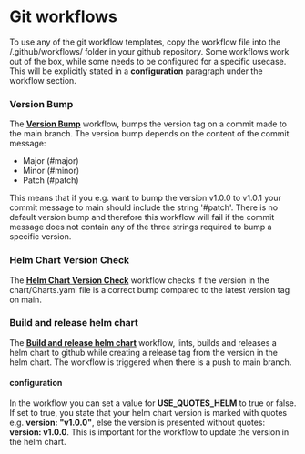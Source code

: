 # Git workflows
To use any of the git workflow templates, copy the workflow file into the /.github/workflows/ folder in your github repository. Some workflows work out of the box, while some needs to be configured for a specific usecase. This will be explicitly stated in a **configuration** paragraph under the workflow section. 

### Version Bump 
The [**Version Bump**](../templates/github-workflows/bump_version_main.yaml) workflow, bumps the version tag on a commit made to the main branch. The version bump depends on the content of the commit message:

* Major (#major)
* Minor (#minor)
* Patch (#patch)

This means that if you e.g. want to bump the version v1.0.0 to v1.0.1 your commit message to main should include the string '#patch'. There is no default version bump and therefore this workflow will fail if the commit message does not contain any of the three strings required to bump a specific version.

### Helm Chart Version Check
The [**Helm Chart Version Check**](../templates/github-workflows/check_helm_chart_version.yaml) workflow checks if the version in the chart/Charts.yaml file is a correct bump compared to the latest version tag on main.

### Build and release helm chart
The [**Build and release helm chart**](../templates/github-workflows/build_release_helm_chart.yaml) workflow, lints, builds and releases a helm chart to github while creating a release tag from the version in the helm chart. The workflow is triggered when there is a push to main branch. 

#### configuration
In the workflow you can set a value for **USE_QUOTES_HELM** to true or false.
If set to true, you state that your helm chart version is marked with quotes e.g. **version: "v1.0.0"**, else the version is presented without quotes: **version: v1.0.0**.
This is important for the workflow to update the version in the helm chart.
